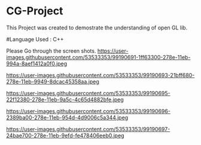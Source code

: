 # CG-Project
This Project was created to demostrate the understanding of open GL lib.

#Language Used : C++

Please Go through the screen shots.
https://user-images.githubusercontent.com/53533353/99190691-1ff63300-278e-11eb-994a-8aef1412a0f0.jpeg

https://user-images.githubusercontent.com/53533353/99190693-21bff680-278e-11eb-9949-8dcac45358aa.jpeg

https://user-images.githubusercontent.com/53533353/99190695-22f12380-278e-11eb-9a5c-4c65d4882bfe.jpeg

https://user-images.githubusercontent.com/53533353/99190696-2389ba00-278e-11eb-954d-4d9006c5a344.jpeg

https://user-images.githubusercontent.com/53533353/99190697-24bae700-278e-11eb-9efd-fe478406eeb0.jpeg

